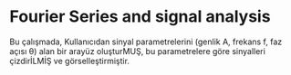 # Fourier Series and signal analysis
Bu çalışmada, Kullanıcıdan sinyal parametrelerini (genlik A, frekans f, faz açısı θ) alan bir arayüz oluşturMUŞ, bu parametrelere göre sinyalleri çizdirİLMİŞ ve görselleştirmiştir.
